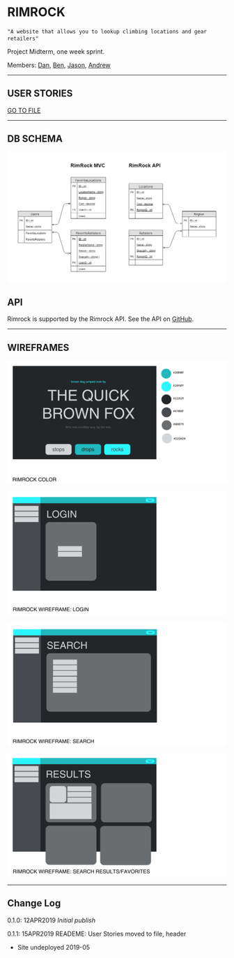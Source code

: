 # RIMROCK

```
"A website that allows you to lookup climbing locations and gear retailers"
```

Project Midterm, one week sprint.

Members:
[Dan](https://github.com/daniellogerstedt),
[Ben](https://github.com/BenSTay),
[Jason](https://github.com/jasonb315),
[Andrew](https://github.com/amjcurtis)

------------------------------

## USER STORIES

[GO TO FILE](https://github.com/house-rimrock/rimrock/blob/master/UserStories.txt)

------------------------------
## DB SCHEMA

![DBSchema](https://github.com/house-rimrock/rimrock/blob/master/assets/db-schema-rimrock.png)

## API

Rimrock is supported by the Rimrock API. See the API on [GitHub](https://github.com/house-rimrock/rimrock_api).

------------------------------

## WIREFRAMES

![Color](https://github.com/house-rimrock/rimrock/blob/master/wireframes/color.png)

![Login](https://github.com/house-rimrock/rimrock/blob/master/wireframes/login.png)

![Search](https://github.com/house-rimrock/rimrock/blob/master/wireframes/search.png)

![SearchResults](https://github.com/house-rimrock/rimrock/blob/master/wireframes/searchResults.png)

------------------------------

## Change Log

0.1.0: 12APR2019 *Initial publish*

0.1.1: 15APR2019 READEME: User Stories moved to file, header
* Site undeployed 2019-05
